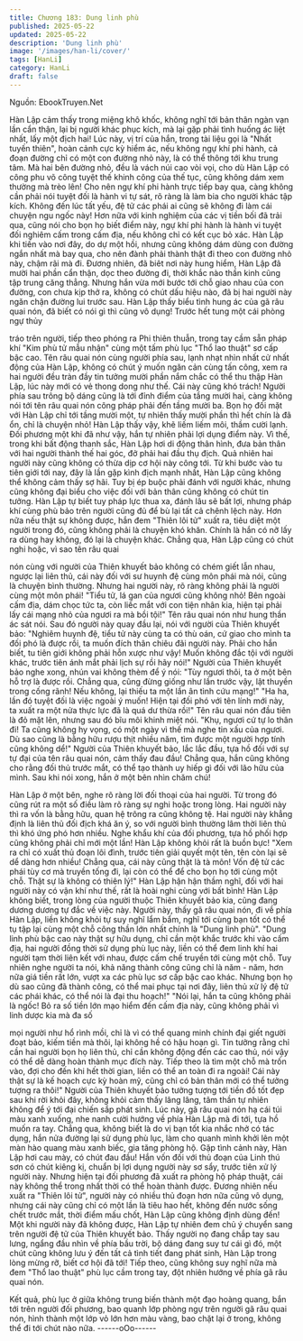 ```yaml
---
title: Chương 183: Dung linh phù
published: 2025-05-22
updated: 2025-05-22
description: 'Dung linh phù'
image: '/images/han-li/cover/'
tags: [HanLi]
category: HanLi
draft: false
---
```


Nguồn: EbookTruyen.Net

Hàn Lập cảm thấy trong miệng khô khốc, không nghĩ tới bản thân
ngàn vạn lần cẩn thận, lại bị người khác phục kích, mà lại gặp
phải tình huống ác liệt nhất, lấy một địch hai!
Lúc này, vị trí của hắn, trong tài liệu gọi là "Nhất tuyến thiên",
hoàn cảnh cực kỳ hiểm ác, nếu không ngự khí phi hành, cả đoạn
đường chỉ có một con đường nhỏ này, là có thể thông tới khu
trung tâm.
Mà hai bên đường nhỏ, đều là vách núi cao vòi vọi, cho dù Hàn
Lập có công phu võ công tuyệt thế khinh công của thế tục, cũng
không dám xem thường mà trèo lên!
Cho nên ngự khí phi hành trực tiếp bay qua, càng không cần phải
nói tuyệt đối là hành vi tự sát, rõ ràng là làm bia cho người khác
tập kích. Không đến lúc tất yếu, đệ tử các phái ai cũng sẽ không
đi làm cái chuyện ngu ngốc này! Hơn nữa với kinh nghiệm của
các vị tiền bối đã trải qua, cũng nói cho bọn họ biết điểm này, ngự
khí phi hành là hành vi tuyệt đối nghiêm cấm trong cấm địa, nếu
không chỉ có kết cục bỏ xác.
Hàn Lập khi tiến vào nơi đây, do dự một hồi, nhưng cũng không
dám dùng con đường ngắn nhất mà bay qua, cho nên đành phải
thành thật đi theo con đường nhỏ này, chậm rãi mà đi.
Đương nhiên, đã biêt nơi này hung hiểm, Hàn Lập đã mười hai
phần cẩn thận, dọc theo đường đi, thời khắc nào thần kinh cũng
tập trung căng thẳng. Nhưng hắn vừa mới bước tới chỗ giao nhau
của con đường, con chưa kịp thở ra, không có chút dấu hiệu nào,
đã bị hai người này ngăn chận đường lui trước sau.
Hàn Lập thấy biểu tình hung ác của gã râu quai nón, đã biết có
nói gì thì cũng vô dụng! Trước hết tung một cái phòng ngự thủy

tráo trên người, tiếp theo phóng ra Phi thiên thuẫn, trong tay cầm
sẵn pháp khí "Kim phù tử mẫu nhận" cùng một tấm phù lục "Thổ
lao thuật" sơ cấp bậc cao.
Tên râu quai nón cùng người phía sau, lạnh nhạt nhìn nhất cử
nhất động của Hàn Lập, không có chút ý muốn ngăn cản cùng tấn
công, xem ra hai người đều tràn đầy tin tưởng mười phần nắm
chắc có thể thu thập Hàn Lập, lúc này mới có vẻ thong dong như
thế.
Cái này cũng khó trách! Người phía sau trông bộ dáng cũng là tới
đỉnh điểm của tầng mười hai, càng không nói tới tên râu quai nón
công pháp phải đến tầng mười ba. Bọn họ đối mặt với Hàn Lập
chỉ tới tầng mười một, tự nhiên thấy mười phần thì hết chín là đã
ổn, chỉ là chuyện nhỏ!
Hàn Lập thấy vậy, khẽ liếm liếm môi, thầm cười lạnh. Đối phương
một khi đã như vậy, hắn tự nhiên phải lợi dụng điểm này.
Vì thế, trong khi bất động thanh sắc, Hàn Lập hơi di động thân
hình, đưa bản thân với hai người thành thế hai góc, đở phải hai
đầu thụ địch. Quả nhiên hai người này cũng không có thừa dịp cơ
hội này công tới.
Từ khi bước vào tu tiên giới tới nay, đây là lần gặp kình địch
mạnh nhất, Hàn Lập cũng không thể không cảm thấy sợ hãi.
Tuy bị ép buộc phải đánh với người khác, nhưng cũng không đại
biểu cho việc đối với bản thân cũng không có chút tin tưởng. Hàn
Lập tự biết tuy pháp lực thua xa, đánh lâu sẽ bất lợi, nhưng pháp
khí cùng phù bảo trên người cũng đủ để bù lại tất cả chênh lệch
này.
Hơn nữa nếu thật sự không được, hắn đem "Thiên lôi tử" xuất ra,
tiêu diệt một người trong đó, cũng không phải là chuyện khó
khăn.
Chính là hắn có nỡ lấy ra dùng hay không, đó lại là chuyện khác.
Chẳng qua, Hàn Lập cũng có chút nghi hoặc, vì sao tên râu quai

nón cùng với người của Thiên khuyết bảo không có chém giết lẫn
nhau, ngược lại liên thủ, cái này đối với sư huynh đệ cùng môn
phái mà nói, cũng là chuyện bình thường. Nhưng hai người này,
rõ ràng không phải là người cùng một môn phái!
"Tiểu tử, lá gan của ngươi cũng không nhỏ! Bên ngoài cấm địa,
dám chọc tức ta, còn liếc mắt với con tiện nhân kia, hiện tại phải
lấy cái mạng nhỏ của ngươi ra mà bồi tội!" Tên râu quai nón như
hung thần ác sát nói.
Sau đó người này quay đầu lại, nói với người của Thiên khuyết
bảo:
"Nghiêm huynh đệ, tiểu tử này cùng ta có thù oán, cứ giao cho
mình ta đối phó là được rồi, ta muốn đích thân chiêu đãi người
này. Phải cho hắn biết, tu tiên giới không phải hỗn xược như vậy!
Muốn không đắc tội với người khác, trước tiên ánh mắt phải lịch
sự rồi hãy nói!"
Người của Thiên khuyết bảo nghe xong, nhún vai không thèm để
ý nói:
"Tùy ngươi thôi, ta ở một bên hỗ trợ là được rồi. Chẳng qua, cũng
đừng giống như lần trước vậy, lật thuyền trong cống rãnh! Nếu
không, lại thiếu ta một lần ân tình cứu mạng!"
"Ha ha, lần đó tuyệt đối là việc ngoài ý muốn! Hiện tại đối phó với
tên lính mới này, ta xuất ra một nửa thực lực đã là quá dư thừa
rồi!" Tên râu quai nón đầu tiên là đỏ mặt lên, nhưng sau đó bĩu
môi khinh miệt nói.
"Khụ, ngươi cứ tự lo thân đi! Ta cũng không hy vọng, có một ngày
vì thế mà nghe tin xấu của ngươi. Dù sao cũng là bằng hữu rượu
thịt nhiều năm, tìm được một người hợp tính cũng không dể!"
Người của Thiên khuyết bảo, lắc lắc đầu, tựa hồ đối với sự tự đại
của tên râu quai nón, cảm thấy đau đầu! Chẳng qua, hắn cũng
không cho rằng đối thủ trước mắt, có thể tạo thành uy hiếp gì đối
với lão hữu của mình. Sau khi nói xong, hắn ở một bên nhìn
chăm chú!

Hàn Lập ở một bên, nghe rõ ràng lời đối thoại của hai người. Từ
trong đó cũng rút ra một số điều làm rõ ràng sự nghi hoặc trong
lòng.
Hai người này thì ra vốn là bằng hữu, quan hệ trông ra cũng
không tệ.
Hai người này khẳng định là liên thủ đối địch khá ăn ý, so với
người bình thường lâm thời liên thủ thì khó ứng phó hơn nhiều.
Nghe khẩu khí của đối phương, tựa hồ phối hợp cũng không phải
chỉ mới một lần!
Hàn Lập không khỏi rất là buồn bực!
"Xem ra chỉ có xuất thủ đoạn lôi đình, trước tiên giải quyết một
tên, tên còn lại sẽ dể dàng hơn nhiều! Chẳng qua, cái này cũng
thật là tà môn! Vốn đệ tử các phái tùy cơ mà truyền tống đi, lại
còn có thể để cho bọn họ tới cùng một chỗ. Thật sự là không có
thiên lý!" Hàn Lập hận hận thầm nghĩ, đối với hai người này có
vận khí như thế, rất là hoài nghi cùng với bất bình!
Hàn Lập không biết, trong lòng của người thuộc Thiên khuyết bảo
kia, cũng đang dương dương tự đắc về việc này.
Người này, thấy gã râu quai nón, đi về phía Hàn Lập, liền không
khỏi tự suy nghĩ lẩm bẩm, nghĩ tới cùng bạn tốt có thể tụ tập lại
cùng một chỗ công thần lớn nhất chính là "Dung linh phù".
"Dung linh phù bậc cao này thật sự hữu dụng, chỉ cần một khắc
trước khi vào cấm địa, hai người đồng thời sử dụng phù lục này,
liền có thể đem linh khí hai người tạm thời liên kết với nhau, được
cấm chế truyền tới cùng một chỗ. Tuy nhiên nghe người ta nói,
khả năng thành công cũng chỉ là năm - năm, hơn nữa giá tiền rất
lớn, vượt xa các phù lục sơ cấp bậc cao khác. Nhưng bọn họ dù
sao cũng đã thành công, có thể mai phục tại nơi đây, liên thủ xử lý
đệ tử các phái khác, có thể nói là đại thu hoạch!"
"Nói lại, hắn ta cũng không phải là ngốc! Bỏ ra số tiền lớn mạo
hiểm đến cấm địa này, cũng không phải vì linh dược kia mà đa số

mọi người như hổ rình mồi, chỉ là vì có thể quang minh chính đại
giết người đoạt bảo, kiếm tiền mà thôi, lại không hề có hậu hoạn
gì. Tin tưởng rằng chỉ cần hai người bọn họ liên thủ, chỉ cần
không động đến các cao thủ, nói vậy có thể dễ dàng hoàn thành
mục đích này. Tiếp theo là tìm một chỗ mà trốn vào, đợi cho đến
khi hết thời gian, liền có thể an toàn đi ra ngoài! Cái này thật sự là
kế hoạch cực kỳ hoàn mỹ, cũng chỉ có bản thân mới có thể tưởng
tượng ra thôi!" Người của Thiên khuyết bảo tưởng tượng tới tiền
đồ tốt đẹp sau khi rời khỏi đây, không khỏi cảm thấy lâng lâng,
tâm thần tự nhiên không để ý tới đại chiến sắp phát sinh.
Lúc này, gã râu quai nón hạ cái túi màu xanh xuống, nhe nanh
cười hướng về phía Hàn Lập mà đi tới, tựa hồ muốn ra tay.
Chẳng qua, không biết là do vị bạn tốt kia nhắc nhở có tác dụng,
hắn nửa đường lại sử dụng phù lục, làm cho quanh mình khởi lên
một màn hào quang màu xanh biếc, gia tăng phòng hộ.
Gặp tình cảnh này, Hàn Lập hơi cau mày, có chút đau đầu!
Hắn vốn đối với thủ đoạn của Linh thú sơn có chút kiêng kị, chuẩn
bị lợi dụng người này sơ sẩy, trước tiên xử lý người này. Nhưng
hiện tại đối phương đã xuất ra phòng hộ pháp thuật, cái này
không thể trong nhất thời có thể hoàn thành được.
Đương nhiên nếu xuất ra "Thiên lôi tử", người này có nhiều thủ
đoạn hơn nữa cũng vô dụng, nhưng cái này cũng chỉ có một lần
là tiêu hao hết, không đến nước sống chết trước mắt, thời điểm
mấu chốt, Hàn Lập cũng không định dùng đến!
Một khi người này đã không được, Hàn Lập tự nhiên đem chủ ý
chuyển sang trên người đệ tử của Thiên khuyết bảo.
Thấy người nọ đang chắp tay sau lưng, ngẩng đầu nhìn về phía
bầu trời, bộ dáng đang suy tư cái gì đó, một chút cũng không lưu
ý đến tất cả tình tiết đang phát sinh, Hàn Lập trong lòng mừng rỡ,
biết cơ hội đã tới!
Tiếp theo, cũng không suy nghĩ nữa mà đem "Thổ lao thuật" phù
lục cầm trong tay, đột nhiên hướng về phía gã râu quai nón.

Kết quả, phù lục ở giữa không trung biến thành một đạo hoàng
quang, bắn tới trên người đối phương, bao quanh lớp phòng ngự
trên người gã râu quai nón, hình thành một lớp vỏ lớn hơn màu
vàng, bao chặt lại ở trong, không thể đi tới chút nào nữa.
------oOo------
